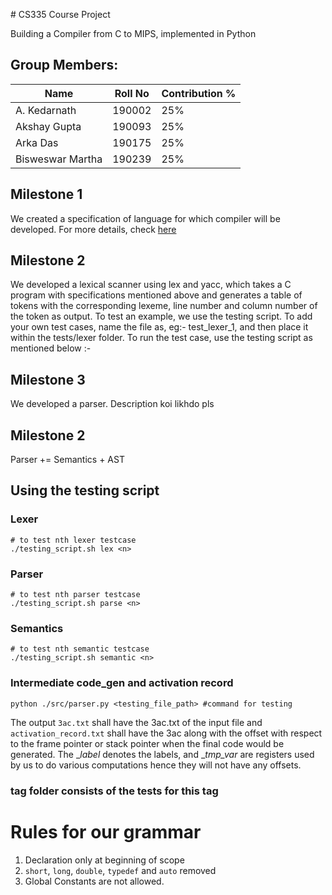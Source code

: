 ﻿﻿﻿# CS335 Course Project

Building a Compiler from C to MIPS, implemented in Python

## Group Members:


| Name             | Roll No | Contribution % |
|------------------|---------|----------------|
| A. Kedarnath     | 190002  | 25%            |
| Akshay Gupta     | 190093  | 25%            |
| Arka Das         | 190175  | 25%            |
| Bisweswar Martha | 190239  | 25%            |

## Milestone 1

We created a specification of language for which compiler will be developed. For more details, check [here](./docs/manual.pdf)

## Milestone 2

We developed a lexical scanner using lex and yacc, which takes a C program with specifications mentioned above and generates a table of tokens with the corresponding lexeme, line number and column number of the token as output. To test an example, we use the testing script. To add your own test cases, name the file as, eg:- test_lexer_1, and then place it within the tests/lexer folder. To run the test case, use the testing script as mentioned below :-

## Milestone 3

We developed a parser. Description koi likhdo pls

## Milestone 2

Parser += Semantics + AST

## Using the testing script

### Lexer

```
# to test nth lexer testcase
./testing_script.sh lex <n>
```

### Parser

```
# to test nth parser testcase
./testing_script.sh parse <n>
```

### Semantics

```
# to test nth semantic testcase
./testing_script.sh semantic <n>
```
### Intermediate code_gen and activation record

```
python ./src/parser.py <testing_file_path> #command for testing
```
 The output ```3ac.txt``` shall have the 3ac.txt of the input file and ```activation_record.txt``` shall have the 3ac along with the offset with respect to the frame pointer or stack pointer when the final code would be generated. The __label_<number> denotes the labels, and __tmp_var_<number> are registers used by us to do various computations hence they will not have any offsets. 

### tag folder consists of the tests for this tag


# Rules for our grammar 

1. Declaration only at beginning of scope
2. `short`, `long`, `double`, `typedef` and `auto` removed
3. Global Constants are not allowed.